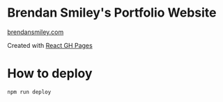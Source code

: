 # Brendan Smiley's Portfolio Website

[brendansmiley.com](https://brendansmiley.com)

Created with [React GH Pages](https://github.com/gitname/react-gh-pages)

# How to deploy

`npm run deploy`
